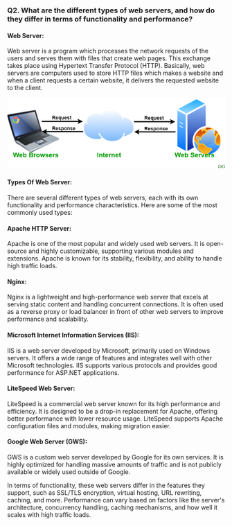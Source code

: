 <h3>Q2. What are the different types of web servers, and how do they differ in terms of functionality and performance?</h3>

<h4>Web Server:</h4> Web server is a program which processes the network requests of the users and serves them with files that create web pages. This exchange takes place using Hypertext Transfer Protocol (HTTP).
Basically, web servers are computers used to store HTTP files which makes a website and when a client requests a certain website, it delivers the requested website to the client.

![ProtocolStack](webserver.png)

<h4>Types Of Web Server:</h4>
There are several different types of web servers, each with its own functionality and performance characteristics. Here are some of the most commonly used types:

<h4>Apache HTTP Server:</h4> Apache is one of the most popular and widely used web servers. It is open-source and highly customizable, supporting various modules and extensions. Apache is known for its stability, flexibility, and ability to handle high traffic loads.

<h4>Nginx:</h4> Nginx is a lightweight and high-performance web server that excels at serving static content and handling concurrent connections. It is often used as a reverse proxy or load balancer in front of other web servers to improve performance and scalability.

<h4>Microsoft Internet Information Services (IIS):</h4> IIS is a web server developed by Microsoft, primarily used on Windows servers. It offers a wide range of features and integrates well with other Microsoft technologies. IIS supports various protocols and provides good performance for ASP.NET applications.

<h4>LiteSpeed Web Server:</h4> LiteSpeed is a commercial web server known for its high performance and efficiency. It is designed to be a drop-in replacement for Apache, offering better performance with lower resource usage. LiteSpeed supports Apache configuration files and modules, making migration easier.

<h4>Google Web Server (GWS):</h4> GWS is a custom web server developed by Google for its own services. It is highly optimized for handling massive amounts of traffic and is not publicly available or widely used outside of Google.

In terms of functionality, these web servers differ in the features they support, such as SSL/TLS encryption, virtual hosting, URL rewriting, caching, and more. Performance can vary based on factors like the server's architecture, concurrency handling, caching mechanisms, and how well it scales with high traffic loads.

